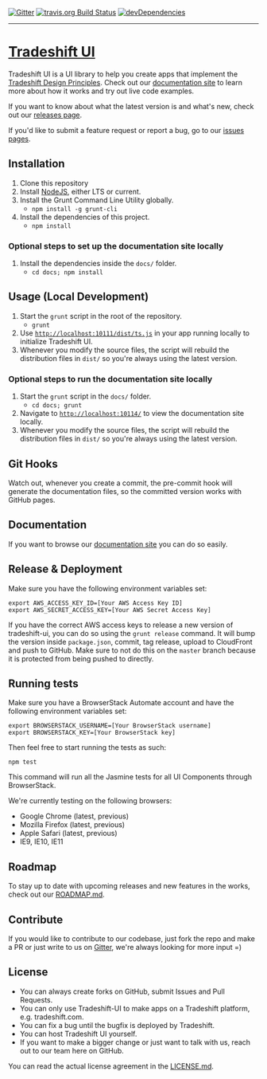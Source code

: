 [![Gitter](https://img.shields.io/badge/gitter-join%20chat-f81a65.svg?style=flat-square)](https://gitter.im/tradeshift-ui/Lobby)
[![travis.org Build Status](https://travis-ci.org/Tradeshift/tradeshift-ui.svg?branch=master)](https://travis-ci.org/Tradeshift/tradeshift-ui)
[![devDependencies](https://img.shields.io/david/dev/Tradeshift/tradeshift-ui.svg?style=flat-square)](https://david-dm.org/Tradeshift/tradeshift-ui/?type=dev)
___

# [Tradeshift UI](http://ui.tradeshift.com)

Tradeshift UI is a UI library to help you create apps that implement the [Tradeshift Design Principles](http://ui.tradeshift.com/#design/).
Check out our [documentation site](http://ui.tradeshift.com) to learn more about how it works and try out live code examples.

If you want to know about what the latest version is and what's new, check out our [releases page](http://github.com/Tradeshift/tradeshift-ui/releases).

If you'd like to submit a feature request or report a bug, go to our [issues pages](http://github.com/Tradeshift/tradeshift-ui/issues).

## Installation

1. Clone this repository
1. Install [NodeJS](https://nodejs.org/), either LTS or current.
1. Install the Grunt Command Line Utility globally.
	- `npm install -g grunt-cli`
1. Install the dependencies of this project.
	- `npm install`

### Optional steps to set up the documentation site locally

1. Install the dependencies inside the `docs/` folder.
	- `cd docs; npm install`

## Usage (Local Development)

1. Start the `grunt` script in the root of the repository.
	- `grunt`
1. Use [`http://localhost:10111/dist/ts.js`](`http://localhost:10111/dist/ts.js`) in your app running locally to initialize Tradeshift UI.
1. Whenever you modify the source files, the script will rebuild the distribution files in `dist/` so you're always using the latest version.

### Optional steps to run the documentation site locally

1. Start the `grunt` script in the `docs/` folder.
	- `cd docs; grunt`
1. Navigate to [`http://localhost:10114/`](http://localhost:10114/) to view the documentation site locally.
1. Whenever you modify the source files, the script will rebuild the distribution files in `dist/` so you're always using the latest version.

## Git Hooks

Watch out, whenever you create a commit, the pre-commit hook will generate the documentation files, so the committed version works with GitHub pages.

## Documentation

If you want to browse our [documentation site](http://ui.tradeshift.com) you can do so easily.

## Release & Deployment

Make sure you have the following environment variables set:
```
export AWS_ACCESS_KEY_ID=[Your AWS Access Key ID]
export AWS_SECRET_ACCESS_KEY=[Your AWS Secret Access Key]
```

If you have the correct AWS access keys to release a new version of tradeshift-ui, you can do so using the `grunt release` command.
It will bump the version inside `package.json`, commit, tag release, upload to CloudFront and push to GitHub. Make sure to not do this on the `master` branch because it is protected from being pushed to directly.

## Running tests

Make sure you have a BrowserStack Automate account and have the following environment variables set:
```
export BROWSERSTACK_USERNAME=[Your BrowserStack username]
export BROWSERSTACK_KEY=[Your BrowserStack key]
```

Then feel free to start running the tests as such:

`npm test`

This command will run all the Jasmine tests for all UI Components through BrowserStack.

We're currently testing on the following browsers:
* Google Chrome (latest, previous)
* Mozilla Firefox (latest, previous)
* Apple Safari (latest, previous)
* IE9, IE10, IE11

## Roadmap
To stay up to date with upcoming releases and new features in the works, check out our [ROADMAP.md](https://github.com/Tradeshift/tradeshift-ui/blob/master/ROADMAP.md).

## Contribute

If you would like to contribute to our codebase, just fork the repo and make a PR or just write to us on [Gitter](https://gitter.im/tradeshift-ui/Lobby), we're always looking for more input =)

## License

* You can always create forks on GitHub, submit Issues and Pull Requests.
* You can only use Tradeshift-UI to make apps on a Tradeshift platform, e.g. tradeshift.com.
* You can fix a bug until the bugfix is deployed by Tradeshift.
* You can host Tradeshift UI yourself.
* If you want to make a bigger change or just want to talk with us, reach out to our team here on GitHub.

You can read the actual license agreement in the [LICENSE.md](https://github.com/Tradeshift/tradeshift-ui/blob/master/LICENSE.md).
